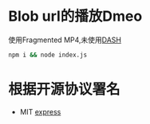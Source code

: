 # Blob url的播放Dmeo

使用Fragmented MP4,未使用[DASH](https://dashif.org)

```bash
npm i && node index.js
```

# 根据开源协议署名
- MIT [express](https://github.com/expressjs/express)